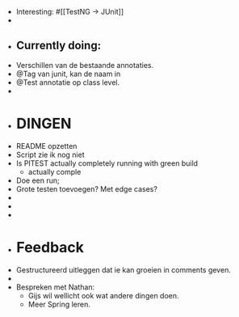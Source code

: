 - Interesting: #[[TestNG -> JUnit]]
-
- ## Currently doing:
- Verschillen van de bestaande annotaties.
- @Tag van junit, kan de naam in
- @Test annotatie op class level.
-
- # DINGEN
- README opzetten
- Script zie ik nog niet
- Is PITEST actually completely running with green build
	- actually comple
- Doe een run;
- Grote testen toevoegen?  Met edge cases?
-
-
-
- # Feedback
- Gestructureerd uitleggen dat ie kan groeien in comments geven.
-
- Bespreken met Nathan:
	- Gijs wil wellicht ook wat andere dingen doen.
	- Meer Spring leren.